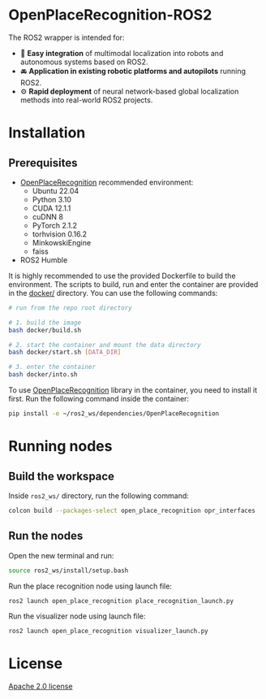 # OpenPlaceRecognition-ROS2

The ROS2 wrapper is intended for:

- 🔌 **Easy integration** of multimodal localization into robots and autonomous systems based on ROS2.
- 🚘 **Application in existing robotic platforms and autopilots** running ROS2.
- ⚙️ **Rapid deployment** of neural network-based global localization methods into real-world ROS2 projects.

# Installation

## Prerequisites

- [OpenPlaceRecognition](https://github.com/OPR-Project/OpenPlaceRecognition) recommended environment:
    - Ubuntu 22.04
    - Python 3.10
    - CUDA 12.1.1
    - cuDNN 8
    - PyTorch 2.1.2
    - torhvision 0.16.2
    - MinkowskiEngine
    - faiss
- ROS2 Humble

It is highly recommended to use the provided Dockerfile to build the environment.
The scripts to build, run and enter the container are provided in the [docker/](./docker) directory.
You can use the following commands:

```bash
# run from the repo root directory

# 1. build the image
bash docker/build.sh

# 2. start the container and mount the data directory
bash docker/start.sh [DATA_DIR]

# 3. enter the container
bash docker/into.sh
```

To use [OpenPlaceRecognition](https://github.com/OPR-Project/OpenPlaceRecognition) library in the container, you need to install it first.
Run the following command inside the container:

```bash
pip install -e ~/ros2_ws/dependencies/OpenPlaceRecognition
```

# Running nodes

## Build the workspace

Inside `ros2_ws/` directory, run the following command:

```bash
colcon build --packages-select open_place_recognition opr_interfaces
```

## Run the nodes

Open the new terminal and run:

```bash
source ros2_ws/install/setup.bash
```

Run the place recognition node using launch file:

```bash
ros2 launch open_place_recognition place_recognition_launch.py
```

Run the visualizer node using launch file:

```bash
ros2 launch open_place_recognition visualizer_launch.py
```

# License

[Apache 2.0 license](./LICENSE)
